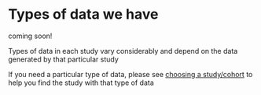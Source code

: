 # Types of data we have

coming soon!

Types of data in each study vary considerably and depend on the data generated by that particular study

If you need a particular type of data, please see [choosing a study/cohort](choosing-a-study-cohort.md) to help you find the study with that type of data

